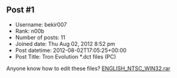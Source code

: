 ## Post #1
- Username: bekir007
- Rank: n00b
- Number of posts: 11
- Joined date: Thu Aug 02, 2012 8:52 pm
- Post datetime: 2012-08-02T17:05:25+00:00
- Post Title: Tron Evolution *.dct files (PC)

Anyone know how to edit these files?
[ENGLISH_NTSC_WIN32.rar](https://xentaxbackup.github.io/file/5627_ENGLISH_NTSC_WIN32.rar)
